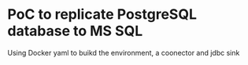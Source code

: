 # PoC to replicate PostgreSQL database to MS SQL
Using Docker yaml to buikd the environment, a coonector and jdbc sink

